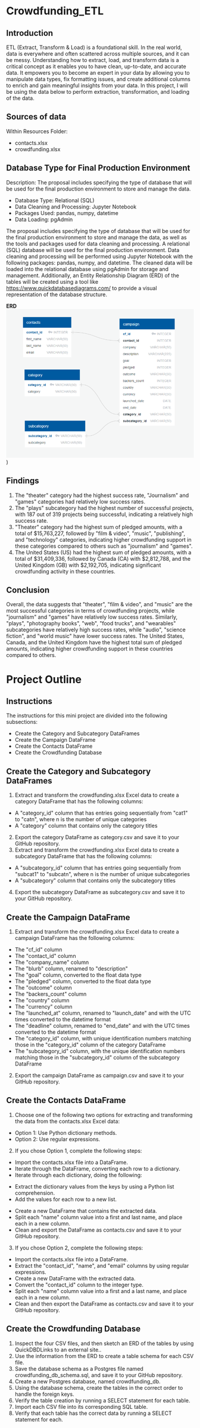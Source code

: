 # Crowdfunding_ETL

## Introduction

ETL (Extract, Transform & Load) is a foundational skill. In the real world, data is everywhere and often scattered across multiple sources, and it can be messy. Understanding how to extract, load, and transform data is a critical concept as it enables you to have clean, up-to-date, and accurate data. It empowers you to become an expert in your data by allowing you to manipulate data types, fix formatting issues, and create additional columns to enrich and gain meaningful insights from your data. In this project, I will be using the data below to perform extraction, transformation, and loading of the data.

## Sources of data

Within Resources Folder:
*  contacts.xlsx
*  crowdfunding.xlsx

## Database Type for Final Production Environment

Description: The proposal includes specifying the type of database that will be used for the final production environment to store and manage the data.

* Database Type: Relational (SQL)
* Data Cleaning and Processing: Jupyter Notebook
* Packages Used: pandas, numpy, datetime
* Data Loading: pgAdmin

The proposal includes specifying the type of database that will be used for the final production environment to store and manage the data, as well as the tools and packages used for data cleaning and processing. A relational (SQL) database will be used for the final production environment. Data cleaning and processing will be performed using Jupyter Notebook with the following packages: pandas, numpy, and datetime. The cleaned data will be loaded into the relational database using pgAdmin for storage and management. Additionally, an Entity Relationship Diagram (ERD) of the tables will be created using a tool like https://www.quickdatabasediagrams.com/ to provide a visual representation of the database structure.

<strong>ERD</strong><br>
![ERD](https://raw.githubusercontent.com/Hamim-Hussain/Crowdfunding_ETL/main/ERD.PNG))


## Findings

1. The "theater" category had the highest success rate, "Journalism" and "games" categories had relatively low success rates.
2. The "plays" subcategory had the highest number of successful projects, with 187 out of 319 projects being successful, indicating a relatively high success rate.
3. "Theater" category had the highest sum of pledged amounts, with a total of $15,763,227, followed by "film & video", "music", "publishing", and "technology" categories, indicating higher crowdfunding support in these categories compared to others such as "journalism" and "games".
4. The United States (US) had the highest sum of pledged amounts, with a total of $31,409,336, followed by Canada (CA) with $2,812,788, and the United Kingdom (GB) with $2,192,705, indicating significant crowdfunding activity in these countries.

## Conclusion

Overall, the data suggests that "theater", "film & video", and "music" are the most successful categories in terms of crowdfunding projects, while "journalism" and "games" have relatively low success rates. Similarly, "plays", "photography books", "web", "food trucks", and "wearables" subcategories have relatively high success rates, while "audio", "science fiction", and "world music" have lower success rates. The United States, Canada, and the United Kingdom have the highest total sum of pledged amounts, indicating higher crowdfunding support in these countries compared to others.

# Project Outline

## Instructions
The instructions for this mini project are divided into the following subsections:

* Create the Category and Subcategory DataFrames
* Create the Campaign DataFrame
* Create the Contacts DataFrame
* Create the Crowdfunding Database

## Create the Category and Subcategory DataFrames
1. Extract and transform the crowdfunding.xlsx Excel data to create a category DataFrame that has the following columns:
* A "category_id" column that has entries going sequentially from "cat1" to "catn", where n is the number of unique categories
* A "category" column that contains only the category titles
2. Export the category DataFrame as category.csv and save it to your GitHub repository.
3. Extract and transform the crowdfunding.xlsx Excel data to create a subcategory DataFrame that has the following columns:
* A "subcategory_id" column that has entries going sequentially from "subcat1" to "subcatn", where n is the number of unique subcategories
* A "subcategory" column that contains only the subcategory titles
4. Export the subcategory DataFrame as subcategory.csv and save it to your GitHub repository.

## Create the Campaign DataFrame
1. Extract and transform the crowdfunding.xlsx Excel data to create a campaign DataFrame has the following columns:
* The "cf_id" column
* The "contact_id" column
* The "company_name" column
* The "blurb" column, renamed to "description"
* The "goal" column, converted to the float data type
* The "pledged" column, converted to the float data type
* The "outcome" column
* The "backers_count" column
* The "country" column
* The "currency" column
* The "launched_at" column, renamed to "launch_date" and with the UTC times converted to the datetime format
* The "deadline" column, renamed to "end_date" and with the UTC times converted to the datetime format
* The "category_id" column, with unique identification numbers matching those in the "category_id" column of the category DataFrame
* The "subcategory_id" column, with the unique identification numbers matching those in the "subcategory_id" column of the subcategory DataFrame
2. Export the campaign DataFrame as campaign.csv and save it to your GitHub repository.

## Create the Contacts DataFrame
1. Choose one of the following two options for extracting and transforming the data from the contacts.xlsx Excel data:
* Option 1: Use Python dictionary methods.
* Option 2: Use regular expressions.
2. If you chose Option 1, complete the following steps:
* Import the contacts.xlsx file into a DataFrame.
* Iterate through the DataFrame, converting each row to a dictionary.
* Iterate through each dictionary, doing the following:
- Extract the dictionary values from the keys by using a Python list comprehension.
- Add the values for each row to a new list.
* Create a new DataFrame that contains the extracted data.
* Split each "name" column value into a first and last name, and place each in a new column.
* Clean and export the DataFrame as contacts.csv and save it to your GitHub repository.
3. If you chose Option 2, complete the following steps:
* Import the contacts.xlsx file into a DataFrame.
* Extract the "contact_id", "name", and "email" columns by using regular expressions.
* Create a new DataFrame with the extracted data.
* Convert the "contact_id" column to the integer type.
* Split each "name" column value into a first and a last name, and place each in a new column.
* Clean and then export the DataFrame as contacts.csv and save it to your GitHub repository.

## Create the Crowdfunding Database
1. Inspect the four CSV files, and then sketch an ERD of the tables by using QuickDBDLinks to an external site..
2. Use the information from the ERD to create a table schema for each CSV file.
3. Save the database schema as a Postgres file named crowdfunding_db_schema.sql, and save it to your GitHub repository.
4. Create a new Postgres database, named crowdfunding_db.
5. Using the database schema, create the tables in the correct order to handle the foreign keys.
6. Verify the table creation by running a SELECT statement for each table.
7. Import each CSV file into its corresponding SQL table.
8. Verify that each table has the correct data by running a SELECT statement for each.

